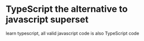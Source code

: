# TypeScript the alternative to javascript superset

learn typescript, all valid javascript  code is also TypeScript code
